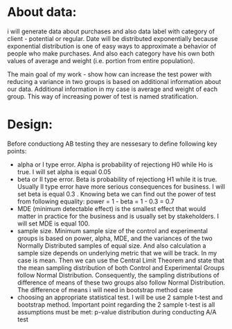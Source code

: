 # About data:
i will generate data about purchases and also data label with category of client - potential or regular. Date will be distributed exponentially because exponential distribution is one of easy ways to approximate a behavior of people who make purchases. And also each category have his own both values of average and weight (i.e. portion from entire population).

The main goal of my work - show how can increase the test power with reducing a variance in two groups is based on additional information about our data. Additional information in my case is average and weight of each group. This way of increasing power of test is named stratification.

# Design:
Before conductiong AB testing they are nessesary to define following key points:
 - alpha or I type error. Alpha is probability of rejectiong H0 while Ho is true. I will set alpha is equal 0.05
 - beta or II type error. Beta is probability of rejectiong H1 while it is true. Usually II type error have more serious consequences for business. 
 I will set beta is equal 0.3 . Knowing beta we can find out the power of test from following equality: power = 1 - beta = 1 - 0.3 = 0.7
 - MDE (minimum detectable effect) is the smallest effect that would matter in practice for the business and is usually set by stakeholders. I will set MDE is equal 100.
 - sample size. Minimum sample size of the control and experimental groups is based on power, alpha, MDE, and the variances of the two Normally Distributed samples of equal size. And also calculation a sample size depends on underlying metric that we will be track. In my case is mean. Then we can use the Central Limit Theorem and state that the mean sampling distribution of both Control and Experimental Groups follow Normal Distribution. Consequently, the sampling distributions of difference of means of these two groups also follow Normal Distribution. The difference of means i will need in bootstrap method case
 - сhoosing an appropriate statistical test. I will be use 2 sample t-test and bootstrap method. Important point regarding the 2 sample t-test is all assumptions must be met: p-value distribution during conducting A/A test 
